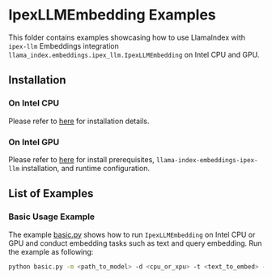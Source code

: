# IpexLLMEmbedding Examples

This folder contains examples showcasing how to use LlamaIndex with `ipex-llm` Embeddings integration `llama_index.embeddings.ipex_llm.IpexLLMEmbedding` on Intel CPU and GPU.

## Installation

### On Intel CPU

Please refer to [here](https://docs.llamaindex.ai/en/stable/examples/embeddings/ipex_llm/#install-llama-index-embeddings-ipex-llm) for installation details.

### On Intel GPU

Please refer to [here](https://docs.llamaindex.ai/en/stable/examples/embeddings/ipex_llm_gpu/) for install prerequisites, `llama-index-embeddings-ipex-llm` installation, and runtime configuration.

## List of Examples

### Basic Usage Example

The example [basic.py](./basic.py) shows how to run `IpexLLMEmbedding` on Intel CPU or GPU and conduct embedding tasks such as text and query embedding. Run the example as following:

```bash
python basic.py -m <path_to_model> -d <cpu_or_xpu> -t <text_to_embed> -q <query_to_embed>
```
